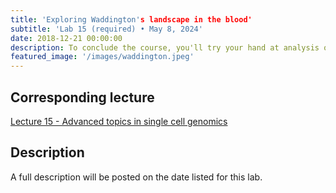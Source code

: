 ```yaml
---
title: 'Exploring Waddington's landscape in the blood'
subtitle: 'Lab 15 (required) • May 8, 2024'
date: 2018-12-21 00:00:00
description: To conclude the course, you'll try your hand at analysis of multi-omic single cell RNAseq/ATACseq data to understand cell lineage commitment during hematopoesis.
featured_image: '/images/waddington.jpeg'
---
```


## Corresponding lecture

[Lecture 15 - Advanced topics in single cell genomics](https://diytranscriptomics.com/project/lecture-15)

## Description

A full description will be posted on the date listed for this lab.